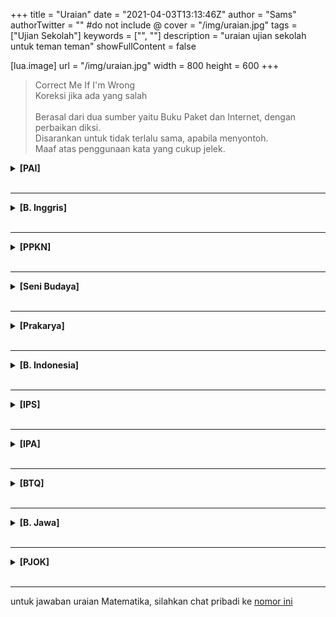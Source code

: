 +++
title = "Uraian"
date = "2021-04-03T13:13:46Z"
author = "Sams"
authorTwitter = "" #do not include @
cover = "/img/uraian.jpg"
tags = ["Ujian Sekolah"]
keywords = ["", ""]
description = "uraian ujian sekolah untuk teman teman"
showFullContent = false

[lua.image]
url = "/img/uraian.jpg"
width = 800
height = 600
+++
> Correct Me If I'm Wrong<br>
> Koreksi jika ada yang salah<br><br>
> Berasal dari dua sumber yaitu Buku Paket dan Internet, dengan perbaikan diksi.<br>
> Disarankan untuk tidak terlalu sama, apabila menyontoh.<br>
> Maaf atas penggunaan kata yang cukup jelek.

<details>
<summary><b>[PAI]</b></summary>
<br>
1. Allah akan memberikan kepada orang orang yang beriman pahala yang besar<br><br>
2. Hikmah Iman kepada rasul, yaitu :<br>
A. Menjadikan rasul sebagai suri teladan dalam hidup<br>
B. Mencintai rasul dengan cara mengikuti dan mengamalkan ajarannya<br>
C. Dengan beriman kepada rasul, maka makin sempurna imannya<br>
D. Mendorong diri untuk melakukan kebaikan-kebaikan<br><br>
3. tiga syarat diterimanya amal sholeh, antara lain :<br>
A. Beriman dan bertaqwa<br>
B. Melakukan dengan ikhlas<br>
C. Mengikuti dan melaksanakan ajaran Rasulallah<br><br>
4. Sebesar 10% dari hasil pertanian sesuai dengan ketentuan untuk sawah yang memanfaatkan air hujan sebagai sumber air, dalam hal ini jumlahnya sebesar 150 kg<br><br>
5. Demak merupakan kerajaan Islam pertama di Pulau Jawa. Di samping sebagai pusat pemerintahan, demak sekaligus pusat penyebaran agama Islam di Pulau Jawa. Salah satu rintangan para wali adalah masih kuatnya pengaruh Hindu dan Buddha di Demak pada waktu itu. Pada akhirnya Islam dapat diterima melalui pendekatan dengan dakwah melalui adat atau budaya yang ada. Untuk itu setiap tanggal 10 dzulhijjah Umat Islam memperingati Hari Raya Idul Adha dengan melaksanakan sholat Ied, penyembelihan hewan kemudian dilanjutkan dengan Grebeg Besar Demak. Pada waktu itu, di Masjid Agunh Demak diselenggarakan keramaian yang disisipi syair syair Islam<br>
</details>
<br><hr>

<details>
<summary><b>[B. Inggris]</b></summary>
<br>
1. No, it does not. They are invertebrate animals. This means that unlike fish or people, they have no backbones. In fact, they have no bones at all<br><br>
2. Because they are made almost entirely of water<br><br>
3. Explain to the readers about jellyfish in general<br><br>
4. Salt water, fresh water, tropical seas, and icy waters near the south and north poles<br><br>
5. Jellyfish
</details>
<br><hr>

<details>
<summary><b>[PPKN]</b></summary>
<br>
1. Rumusan dasar negara yang diajukan oleh Soepomo, antara lain :<br>
A. Persatuan<br>
B. Kekeluargaan<br>
C. Keseimbangan lahir dan batin<br>
D. Musyawarah<br>
E. Keadilan rakyat<br><br>
2. Empat pokok pikiran pembukaaan UUD 1945, yaitu :<br>
A. Pokok pikiran pertama, negara melindungi segenap bangsa Indonesia dan seluruh tumpah darah Indonesia dengan berdasar atas persatuan. <br><br>
Pokok pikiran pertama menegaskan bahwa negara mengatasi segala macam paham golongan dan paham individualistis, serta penyelenggara negara dan setiap warga negara wajib mengutamakan kepentingan negara di atas kepentingan golongan atau individu<br><br>
B. Pokok pikiran kedua, negara hendak mewujudkan keadilan sosial bagi seluruh rakyat Indonesia. <br><br>
Pokok pikiran kedua memiliki makna bahwasanya penyelenggara negara dapat menentukan jalan serta aturan yang harus dilaksanakan menurut Undang Undang Dasar untuk mencapai tujuan memajukan kesejahteraan umum yang berkeadilan<br><br>
C. Pokok pikiran ketiga, negara yang berkedaulatan rakyat, berdasarkan atas kerakyatan dan permusyawaratan/perwakilan. <br><br>
Pokok pikiran ketiga menyatakan bahwa kedaulatan berada di tangan masyarakat. Serta pokok pikiran ini sesuai dengan masyarakat Indonesia yang mengedepankan musyawarah untuk mufakat dalam penyelesaian masalah<br><br>
D. Pokok pikiran keempat, negara berdasarkan atas Ketuhanan Yang Maha Esa, menurut dasar kemanusiaan yang adil dan beradab.<br><br>
Pokok pikiran keempat menegaskan ketakwaan terhadap tuhan, serta menjunjung tinggi martabat manusia atau nilai kemanusiaan yang luhur<br><br>
3. Empat pengertian teori kedaulatan, yaitu :<br>
A. Teori Kedaulatan Tuhan<br>
Teori kedaulatan Tuhan merupakan teori kedaulatan yang mengajarkan bahwa negara atau pemerintah mendapat kekuasaan tertinggi dari Tuhan, kekuasaan yang berasal dari Tuhan itu diberikan kepada tokoh tokoh terpilih yang menjadi pemimpin negara dan berperan selaku wakil Tuhan di dunia<br><br>
B. Teori Kedaulatan Raja<br>
Teori Kedaulatan Raja adalah teori yang mengajarkan bahwa kekuasaan tertinggi dalam suatu negara berada di tangan Raja<br><br>
C. Teori Kedaulatan Negara<br>
Teori kedaulatan negara adalah teori yang mengajarkan bahwa kekuasaan tertinggi berada di suatu negara, timbul bersamaan dengan berdirinya suatu negara, hukum dan konstitusi lahir menurut kehendak negara dan diabdikan kepada kepentingan negara<br><br>
D. Teori Kedaulatan Rakyat<br>
Teori kedaulatan rakyat adalah teori yang beranggapan bahwa kekuasaan tertinggi berada di tangan rakyat dan terbentuk atas perjanjian masyarakat, serta memberikan sebagian kekuasaan kepada penguasa yang terpilih dengan melindungi hak hak Rakyat<br><br>
4. Menurut saya teori kedaulatan rakyat sesuai dengan Bangsa Indonesia. Pemilu, Lembaga perwakilan rakyat, badan majelis pengawal pemerintah, dan susunan kekuasaan majelis berdasarkan UU merupakan perwujudan dari ajaran teori kedaulatan rakyat. Pemilu sendiri merupakan perwujudan kekuasaan rakyat yang memilih pemegang kekuasaan. Lembaga perwakilan rakyat serta badan majelis pengawal pemerintah yang memberikan hak hak rakyat sebagai pemegang kekuasaan tertinggi. Kemudian, susunan kekuasaan majelis yang berdasarkan UU adalah perwujudan dari perjanjian masyarakat yang merupakan dasar teori ini<br><br>
5. Salah satu hal yang bisa dilakukan untuk bela negara sebagai generasi muda dalam kehidupan sehari hari adalah dengan cara menumbuhkan keaktifan dalam berperan aktif untuk mewujudkan kemajuan bangsa dan negara<br><br>
</details>
<br><hr>

<details>
<summary><b>[Seni Budaya]</b></summary>
<br>
1. Lima alat musik ritmis, antara lain :<br>
A. Konga<br>
B. Marakas<br>
C. Tamborin<br>
D. Drum<br>
E. Triangle<br><br>
2. Ciri ciri musik pop, yaitu :<br>
A. Memiliki melodi yang mudah dicerna<br>
B. Memiliki lirik dengan kata-kata sederhana dan mudah dipahami<br>
C. Memiliki harmoni yang tidak terlalu rumit, namun memiliki tempo yang cukup bervariasi<br>
D. Alat musik yang biasanya digunakan untuk jenis musik pop antara lain gitar, bass, piano, drum dan keyboard<br><br>
3. Lima tema dalam karya seni rupa murni, yaitu :<br>
A. Hubungan manusia dengan dirinya<br>
B. Hubungan manusia dengan manusia lain<br>
C. Hubungan manusia dengan alam sekitar<br>
D. Hubungan manusia dengan aktifitasnya <br>
E. Hubungan manusia dengan imajinasinya<br><br>
4. Lima teknik dalam membuat patung, yaideng<br>
A. Teknik pahat, yaitu mengurangi bahan menggunakan alat pahat<br>
B. Teknik butsir, yaitu membentuk benda dengan mengurangi dan menambah benda<br>
C. Teknik cor, yaitu membuat karya seni dengan membuat alat cetakan, kemudian dituangkan bahan berupa semen, gips, dan bahan sebagainya sehingga menghasilkan bentuk yang diinginkan<br>
D. Teknik cetak, yaitu membuat karya seni dengan cara membuat cetakan terlebih dahulu<br>
E. Teknik Assembling (merakit) adalah membuat sambungan dari beberapa material seperti besi, logam, kertas, kayu maupun tekstil. Bisa disambung dengan cara las listrik atau dengan lem untuk mendapatkan bentuk tertentu<br><br>
5. Lima bahan alam dan buatan dalam membuat seni grafis cetak tinggi, antara lain :<br><br>
Bahan alam,<br>
A. Batang daun pisang<br>
B. Kulit pohon<br>
C. Daun<br>
D. Buah <br>
E. Kayu<br><br>
Bahan buatan,<br>
A. Aluminium <br>
B. Cat minyak<br>
C. Tinta<br>
D. Kertas karton <br>
E. Kertas gambar<br><br>
</details>
<br><hr>

<details>
<summary><b>[Prakarya]</b></summary>
<br>

</details>
<br><hr>

<details>
<summary><b>[B. Indonesia]</b></summary>
<br>

</details>
<br><hr>

<details>
<summary><b>[IPS]</b></summary>
<br>

</details>
<br><hr>

<details>
<summary><b>[IPA]</b></summary>
<br>
belum, pasti segera diupdate apabila sudah selesai. 
</details>
<br><hr>

<details>
<summary><b>[BTQ]</b></summary>
<br>
belum, pasti segera diupdate apabila sudah selesai. 
</details>
<br><hr>

<details>
<summary><b>[B. Jawa]</b></summary>
<br>
belum, pasti segera diupdate apabila sudah selesai. 
</details>
<br><hr>

<details>
<summary><b>[PJOK]</b></summary>
<br>
belum, pasti segera diupdate apabila sudah selesai. 
</details>
<br><hr>
untuk jawaban uraian Matematika, silahkan chat pribadi ke <a href="https://wa.me/6282133059366"> nomor ini</a><br>